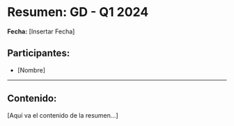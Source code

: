 # Resumen: GD - Q1 2024

**Fecha:** [Insertar Fecha]

## Participantes:
* [Nombre]

---

## Contenido:

[Aquí va el contenido de la resumen...]